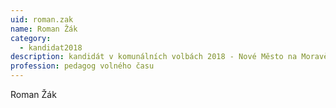 ```yaml
---
uid: roman.zak
name: Roman Žák
category:
  - kandidat2018
description: kandidát v komunálních volbách 2018 - Nové Město na Moravě
profession: pedagog volného času
---
```


Roman Žák
